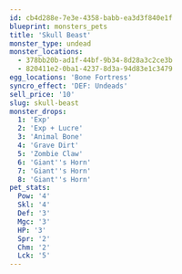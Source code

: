 ```yaml
---
id: cb4d288e-7e3e-4358-babb-ea3d3f840e1f
blueprint: monsters_pets
title: 'Skull Beast'
monster_type: undead
monster_locations:
  - 378bb20b-ad1f-44bf-9b34-8d28a3c2ce3b
  - 820411e2-0ba1-4237-8d3a-94d83e1c3479
egg_locations: 'Bone Fortress'
syncro_effect: 'DEF: Undeads'
sell_price: '10'
slug: skull-beast
monster_drops:
  1: 'Exp'
  2: 'Exp + Lucre'
  3: 'Animal Bone'
  4: 'Grave Dirt'
  5: 'Zombie Claw'
  6: 'Giant''s Horn'
  7: 'Giant''s Horn'
  8: 'Giant''s Horn'
pet_stats:
  Pow: '4'
  Skl: '4'
  Def: '3'
  Mgc: '3'
  HP: '3'
  Spr: '2'
  Chm: '2'
  Lck: '5'
---
```

